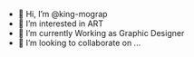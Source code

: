- 👋 Hi, I’m @king-mograp
- 👀 I’m interested in ART
- 🌱 I’m currently Working as Graphic Designer
- 💞️ I’m looking to collaborate on ...

<!---
king-mograp/king-mograp is a ✨ special ✨ repository because its `README.md` (this file) appears on your GitHub profile.
You can click the Preview link to take a look at your changes.
--->
